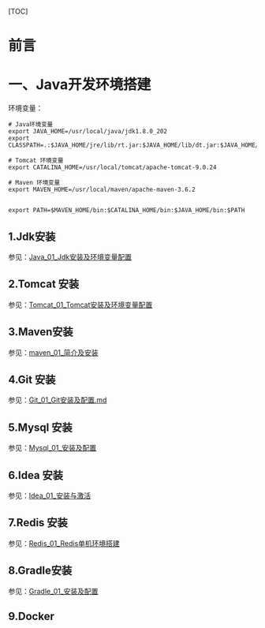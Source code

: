 [TOC]

# 前言







# 一、Java开发环境搭建

环境变量：

```properties
# Java环境变量
export JAVA_HOME=/usr/local/java/jdk1.8.0_202
export CLASSPATH=.:$JAVA_HOME/jre/lib/rt.jar:$JAVA_HOME/lib/dt.jar:$JAVA_HOME/lib/tools.jar

# Tomcat 环境变量
export CATALINA_HOME=/usr/local/tomcat/apache-tomcat-9.0.24

# Maven 环境变量
export MAVEN_HOME=/usr/local/maven/apache-maven-3.6.2


export PATH=$MAVEN_HOME/bin:$CATALINA_HOME/bin:$JAVA_HOME/bin:$PATH

```







## 1.Jdk安装

参见：[Java_01_Jdk安装及环境变量配置](../../Java-Basic/Java_01_Jdk安装及环境变量配置.md)



## 2.Tomcat 安装

参见：[Tomcat_01_Tomcat安装及环境变量配置](../../Tomcat/Tomcat_01_Tomcat安装及环境变量配置.md)



## 3.Maven安装

参见：[maven_01_简介及安装](../../Maven/maven_01_简介及安装.md)



## 4.Git 安装

参见：[Git_01_Git安装及配置.md](../../Git/Git_01_Git安装及配置.md)





## 5.Mysql 安装

参见：[Mysql_01_安装及配置](../../Mysql/Mysql_01_安装及配置.md)



## 6.Idea 安装

参见：[Idea_01_安装与激活](../../Idea/Idea_01_安装与激活.md)



## 7.Redis 安装

参见：[Redis_01_Redis单机环境搭建](../../Redis/Redis_01_Redis单机环境搭建.md)



## 8.Gradle安装

参见：[Gradle_01_安装及配置](../../Gradle/Gradle_01_安装及配置)



## 9.Docker



















